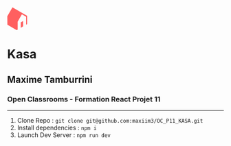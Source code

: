 <svg width="47" height="54" viewBox="0 0 47 54" fill="none" xmlns="http://www.w3.org/2000/svg">
    <path d="M31.5322 35.842V48.4414L36.8731 45.2916V32.6921L31.5322 35.842Z" fill="#FF6060"/>
    <path d="M46.2658 20.4632L24.3496 7.67847L12.1944 0.637604L0.223389 21.5749L0.407555 41.2153L22.1396 54L24.3496 52.703V34.1744L34.1106 16.9428L44.0557 22.6866V41.2153L46.2658 39.9183V20.4632Z"
          fill="#FF6060"/>
</svg>


# Kasa

## Maxime Tamburrini

### Open Classrooms - Formation React Projet 11

---

1. Clone Repo : `git clone git@github.com:maxiim3/OC_P11_KASA.git`
2. Install dependencies : `npm i`
3. Launch Dev Server : `npm run dev`

